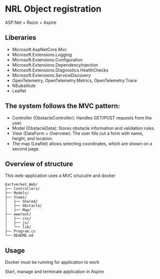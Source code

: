 # NRL Object registration

ASP.Net + Razor + Aspire

## Liberaries
- Microsoft.AspNetCore.Mvc
- Microsoft.Extensions.Logging
- Microsoft.Extensions.Configuration
- Microsoft.Extensions.DependencyInjection
- Microsoft.Extensions.Diagnostics.HealthChecks
- Microsoft.Extensions.ServiceDiscovery
- OpenTelemetry, OpenTelemetry.Metrics, OpenTelemetry.Trace
- NSubstitute
- Leaflet

## The system follows the MVC pattern:
- Controller (ObstacleController): Handles GET/POST requests from the user.
- Model (ObstacleData): Stores obstacle information and validation rules.
- View (DataForm + Overview): The user fills out a form with name, height, and location.
- The map (Leaflet) allows selecting coordinates, which are shown on a second page.

## Overview of structure
This web-application uses a MVC srtucutre and docker
```
Kartverket.Web/
├── Controllers/
├── Models/
├── Views/
│   ├── Shared/
│   ├── Obstacle/
│   ├── Map/
├── wwwroot/
│   ├── css/
│   ├── js/
│   └── lib/
├── Program.cs
└── README.md
```
## Usage
Docker must be  running for application to work

Start, manage and terminate application in Aspire
